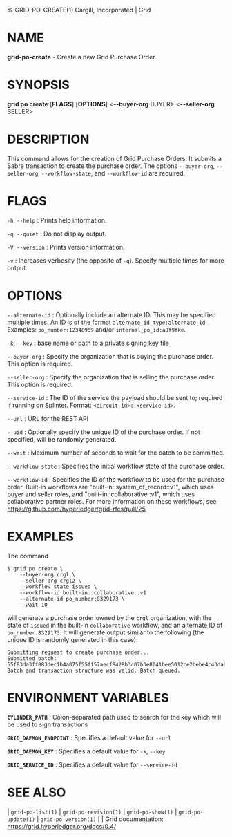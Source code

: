 % GRID-PO-CREATE(1) Cargill, Incorporated | Grid

<!--
  Copyright 2021 Cargill Incorporated
  Licensed under Creative Commons Attribution 4.0 International License
  https://creativecommons.org/licenses/by/4.0/
-->

NAME
====

**grid-po-create** - Create a new Grid Purchase Order.

SYNOPSIS
========

**grid po create** \[**FLAGS**\] \[**OPTIONS**\] <**--buyer-org** BUYER>
<**--seller-org** SELLER>

DESCRIPTION
===========

This command allows for the creation of Grid Purchase Orders. It submits a
Sabre transaction to create the purchase order. The options `--buyer-org`,
`--seller-org`, `--workflow-state`, and `--workflow-id` are required.

FLAGS
=====

`-h`, `--help`
: Prints help information.

`-q`, `--quiet`
: Do not display output.

`-V`, `--version`
: Prints version information.

`-v`
: Increases verbosity (the opposite of `-q`). Specify multiple times for more
output.

OPTIONS
=======

`--alternate-id`
: Optionally include an alternate ID. This may be specified multiple times.
An ID is of the format `alternate_id_type:alternate_id`.
Examples: `po_number:12348959` and/or `internal_po_id:a8f9fke`.

`-k`, `--key`
: base name or path to a private signing key file

`--buyer-org`
: Specify the organization that is buying the purchase order. This option is required.

`--seller-org`
: Specify the organization that is selling the purchase order. This option is required.

`--service-id`
: The ID of the service the payload should be sent to; required if running on
Splinter. Format: `<circuit-id>::<service-id>`.

`--url`
: URL for the REST API

`--uid`
: Optionally specify the unique ID of the purchase order. If not specified,
will be randomly generated.

`--wait`
: Maximum number of seconds to wait for the batch to be committed.

`--workflow-state`
: Specifies the initial workflow state of the purchase order.

`--workflow-id`
: Specifies the ID of the workflow to be used for the purchase order.
  Built-in workflows are "built-in::system_of_record::v1", which uses buyer and
  seller roles, and "built-in::collaborative::v1", which uses collaborative
  partner roles. For more information on these workflows, see
  https://github.com/hyperledger/grid-rfcs/pull/25 .

EXAMPLES
========

The command

```
$ grid po create \
    --buyer-org crgl \
    --seller-org crgl2 \
    --workflow-state issued \
    --workflow-id built-in::collaborative::v1
    --alternate-id po_number:8329173 \
    --wait 10
```

will generate a purchase order owned by the `crgl` organization, with the state
of `issued` in the built-in `collaborative` workflow, and an alternate ID of
`po_number:8329173`. It will generate output similar to the following (the
unique ID is randomly generated in this case):

```
Submitting request to create purchase order...
Submitted batch: 55f83da3ff883dec1b4a075f55ff57aecf8428b3c07b3e8041bee5012ce2bebe4c43dab59865c30718f6960f48f380758a079597101af57e42295ec0b6203cef
Batch and transaction structure was valid. Batch queued.
```

ENVIRONMENT VARIABLES
=====================

**`CYLINDER_PATH`**
: Colon-separated path used to search for the key which will be used
to sign transactions

**`GRID_DAEMON_ENDPOINT`**
: Specifies a default value for `--url`

**`GRID_DAEMON_KEY`**
: Specifies a default value for `-k`, `--key`

**`GRID_SERVICE_ID`**
: Specifies a default value for `--service-id`

SEE ALSO
========

| `grid-po-list(1)`
| `grid-po-revision(1)`
| `grid-po-show(1)`
| `grid-po-update(1)`
| `grid-po-version(1)`
|
| Grid documentation: https://grid.hyperledger.org/docs/0.4/
